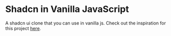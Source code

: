 # Shadcn in Vanilla JavaScript
A shadcn ui clone that you can use in vanilla js.
Check out the inspiration for this project [here](https://github.com/shadcn-ui/ui).
